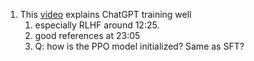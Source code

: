 1. This [video](https://youtu.be/CHnOM2cC9jg) explains ChatGPT training well
	1. especially RLHF around 12:25.
	2. good references at 23:05
	3. Q: how is the PPO model initialized? Same as SFT?